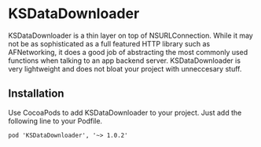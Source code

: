 KSDataDownloader
======

KSDataDownloader is a thin layer on top of NSURLConnection. While it may not be as sophisticated as a full featured HTTP library such as AFNetworking, it does a good job of abstracting the most commonly used functions when talking to an app backend server. KSDataDownloader is very lightweight and does not bloat your project with unneccesary stuff.


## Installation
Use CocoaPods to add KSDataDownloader to your project. Just add the following line to your Podfile.
```
pod 'KSDataDownloader', '~> 1.0.2'
```
